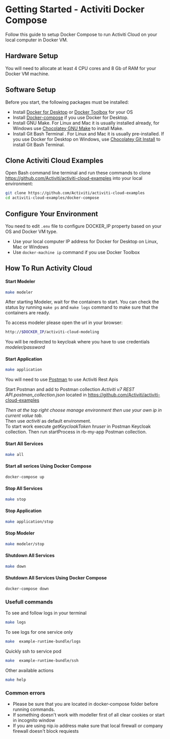 # Getting Started - Activiti Docker Compose

Follow this guide to setup Docker Compose to run Activiti Cloud on your local computer in Docker VM. 

## Hardware Setup

You will need to allocate at least 4 CPU cores and 8 Gb of RAM for your Docker VM machine. 

## Software Setup

Before you start, the following packages must be installed:

  * Install [Docker for Desktop](https://www.docker.com/) or [Docker Toolbox](https://github.com/docker/toolbox/releases) for your OS 
  * Install [Docker-compose](https://docs.docker.com/compose/install/) if you use Docker for Desktop. 
  * Install GNU Make. For Linux and Mac it is usually installed already, for Windows use [Chocolatey GNU Make](https://chocolatey.org/packages/make) to install Make.
  * Install Git Bash Terminal . For Linux and Maс it is usually pre-installed. If you use Docker for Desktop on Windows, use [Chocolatey Git Install](https://chocolatey.org/packages/git.install) to install Git Bash Terminal. 

## Clone Activiti Cloud Examples 

Open Bash command line terminal and run these commands to clone https://github.com/Activiti/activiti-cloud-examples into your local environment:

```sh
git clone https://github.com/Activiti/activiti-cloud-examples
cd activiti-cloud-examples/docker-compose
```

## Configure Your Environment

You need to edit `.env` file to configure DOCKER_IP property based on your OS and Docker VM type. 

* Use your local computer IP address for Docker for Desktop on Linux, Mac or Windows
* Use `docker-machine ip` command if you use Docker Toolbox 

## How To Run Activity Cloud 

#### Start Modeler

```sh
make modeler
```

After starting Modeler, wait for the containers to start. You can check the status by running `make ps` and `make logs` command to make sure that the containers are ready. 

To access modeler please open the url in your browser:

```sh
http://$DOCKER_IP/activiti-cloud-modeling
```

You will be redirected to keycloak where you have to use credentials *modeler/password* 

#### Start Application

```sh
make application 
```

You will need to use [Postman](https://www.getpostman.com/downloads/) to use Activiti Rest Apis

Start Postman and add to Postman collection _Activiti v7 REST API.postman_collection.json_ located in https://github.com/Activiti/activiti-cloud-examples <br>

*Then at the top right choose manage environment then use your own ip in _current value_ tab.* <br> 
Then use _activiti_ as default environment. <br>
To start work execute _getKeycloakToken hruser_ in Postman Keycloak collection. Then run startProcess in rb-my-app Postman collection. 

#### Start All Services 

```sh
make all
```

#### Start all serices Using Docker Compose

```sh
docker-compose up
```

#### Stop All Services

```sh
make stop
```


#### Stop Application

```sh
make application/stop
```

#### Stop Modeler

```sh
make modeler/stop
```

#### Shutdown All Services

```sh
make down
```
#### Shutdown All Services Using Docker Compose
```sh
docker-compose down
```

### Usefull commands

To see and follow logs in your terminal

```sh
make logs 
```

To see logs for one service only

```sh
make  example-runtime-bundle/logs
```
Quickly ssh to service pod

```sh
make  example-runtime-bundle/ssh
```

Other available actions

```sh
make help
```

### Common errors
* Please be sure that you are located in docker-compose folder before running commands.
* If something doesn't work with modeller first of all clear cookies or start in incognito window
* If you are using nip.io address make sure that local firewall or company firewall doesn't block requiests

